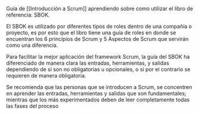 Guía de [[Introducción a Scrum]] aprendiendo sobre como utilizar el libro de referencia: SBOK.

El SBOK es utilizado por diferentes tipos de roles dentro de una compañía o proyecto, es por esto que el libro tiene una guía de roles en donde se encuentran los 6 principios de Scrum y 5 Aspectos de Scrum que servirán como una diferencia.

Para facilitar la mejor aplicación del framework Scrum, la guía del SBOK ha diferenciado de manera clara las entradas, herramientas, y salidas dependiendo de si son no obligatorias u opcionales, o si por el contrario se requieren de manera obligatoria.

Se recomienda que las personas que se introducen a Scrum, se concentren en aprender las entradas, herramientas y salidas que son fundamentales; mientras que los más experimentados deben de leer completamente todas las fases del proceso

